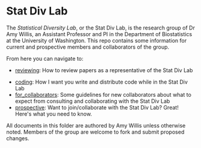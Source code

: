 # Stat Div Lab

The *Statistical Diversity Lab*, or the Stat Div Lab, is the research group of Dr Amy Willis, an Assistant Professor and PI in the Department of Biostatistics at the University of Washington. This repo contains some information for current and prospective members and collaborators of the group.

From here you can navigate to:

- [reviewing](../tree/master/reviewing): How to review papers as a representative of the Stat Div Lab
<!-- - mentoring: My expectations for my graduate students, and what my graduate students can expect from me -->
- [coding](/coding): How I want you write and distribute code while in the Stat Div Lab
- [for_collaborators](/for_collaborators): Some guidelines for new collaborators about what to expect from consulting and collaborating with the Stat Div Lab
- [prospective](/prospective): Want to join/collaborate with the Stat Div Lab? Great! Here's what you need to know.

All documents in this folder are authored by Amy Willis unless otherwise noted.
Members of the group are welcome to fork and submit proposed changes.
